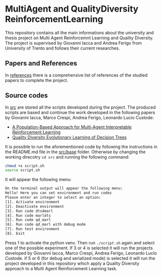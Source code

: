 # MultiAgent and QualityDiversity ReinforcementLearning
This repository contains all the main informations about the university and thesis project on Multi Agent Reinforcemnt Learning and Quality Diversity.
The project is supervised by Giovanni Iacca and Andrea Ferigo from University of Trento and follows their current researches.

## Papers and References
In [references](/references) there is a comprehensive list of references of the studied papers to complete the project.

## Source codes
In [src](/src) are stored all the scripts developed during the project. The produced scripts are based and continue the work developed in the following papers by Giovanni Iacca, Marco Crespi, Andrea Ferigo, Leonardo Lucio Custode:
- [A Population-Based Approach for Multi-Agent Interpretable Reinforcement Learning](https://papers.ssrn.com/sol3/papers.cfm?abstract_id=4467882)
- [Quality Diversity Evolutionary Learning of Decision Trees](https://arxiv.org/abs/2208.12758)

It is possible to run the aforementioned code by following the instructions in the README.md file in the [src/base](/src/base/) folder.
Otherwise by changing the working direcotry `cd src` and running the following command:
```bash
chmod +x script.sh
source script.sh
```
It will appear the following menu:
```bash
On the terminal output will appear the following menu:
Hello! Here you can set environment and run codes
Please enter an integer to select an option:
[1]. Activate environment
[2]. Deactivate environment
[3]. Run code dts4marl
[4]. Run code marldts
[5]. Run code qd_marl
[6]. Run code qd_marl with debug mode
[7]. Run test environment
[8]. Exit
```
Press 1 to activate the python venv.
Then run `./script.sh` again and select one of the possible experiment.
If 3 or 4 is selected it will run the projects developed by Giovanni Iacca, Marco Crespi, Andrea Ferigo, Leonardo Lucio Custode.
if 5 or 6 (for debug and serialized mode) is selected it will run the project developed in this repository which apply a Quality Diversity approach to a Multi Agent Reinforcement Learning task.